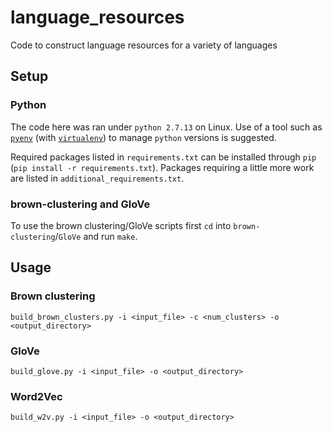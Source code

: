 # language_resources
Code to construct language resources for a variety of languages 
## Setup
### Python
The code here was ran under `python 2.7.13` on Linux. Use of a tool such as [`pyenv`](https://github.com/yyuu/pyenv) (with [`virtualenv`](https://github.com/yyuu/pyenv-virtualenv)) to manage `python` versions is suggested. 

Required packages listed in `requirements.txt` can be installed through `pip` (`pip install -r requirements.txt`). Packages requiring a little more work are listed in `additional_requirements.txt`.

### brown-clustering and GloVe
To use the brown clustering/GloVe scripts first `cd` into `brown-clustering`/`GloVe` and run `make`.

## Usage
### Brown clustering
`build_brown_clusters.py -i <input_file> -c <num_clusters> -o <output_directory>`

### GloVe
`build_glove.py -i <input_file> -o <output_directory>`

### Word2Vec
`build_w2v.py -i <input_file> -o <output_directory>`
